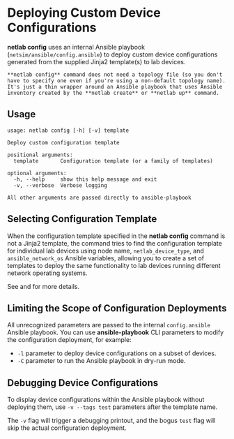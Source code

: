 # Deploying Custom Device Configurations

**netlab config** uses an internal Ansible playbook (`netsim/ansible/config.ansible`) to deploy custom device configurations generated from the supplied Jinja2 template(s) to lab devices.

```{tip}
**netlab config** command does not need a topology file (so you don't have to specify one even if you're using a non-default topology name). It's just a thin wrapper around an Ansible playbook that uses Ansible inventory created by the **netlab create** or **netlab up** command.
```

## Usage

```text
usage: netlab config [-h] [-v] template

Deploy custom configuration template

positional arguments:
  template       Configuration template (or a family of templates)

optional arguments:
  -h, --help     show this help message and exit
  -v, --verbose  Verbose logging

All other arguments are passed directly to ansible-playbook
```

## Selecting Configuration Template

When the configuration template specified in the **netlab config** command is not a Jinja2 template, the command tries to find the configuration template for individual lab devices using node name, `netlab_device_type`, and `ansible_network_os` Ansible variables, allowing you to create a set of templates to deploy the same functionality to lab devices running different network operating systems.

See [](netlab-initial-custom) and [](dev-find-custom) for more details.

## Limiting the Scope of Configuration Deployments

All unrecognized parameters are passed to the internal `config.ansible` Ansible playbook. You can use **ansible-playbook** CLI parameters to modify the configuration deployment, for example:

* `-l` parameter to deploy device configurations on a subset of devices.
* `-C` parameter to run the Ansible playbook in dry-run mode.

## Debugging Device Configurations

To display device configurations within the Ansible playbook without deploying them, use `-v --tags test` parameters after the template name. 

The `-v` flag will trigger a debugging printout, and the bogus `test` flag will skip the actual configuration deployment.
